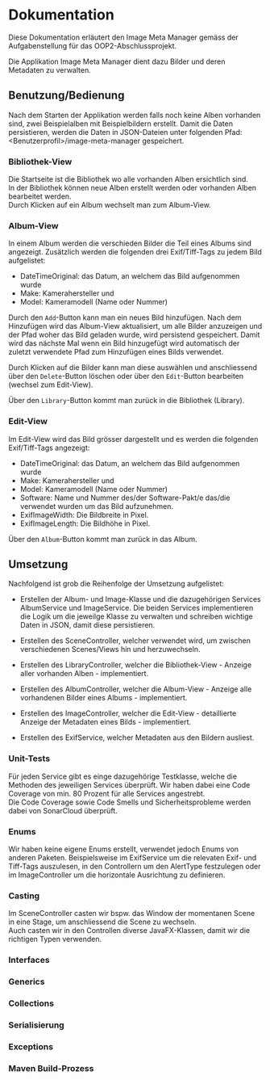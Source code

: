 # Dokumentation
Diese Dokumentation erläutert den Image Meta Manager gemäss der Aufgabenstellung für das OOP2-Abschlussprojekt.

Die Applikation Image Meta Manager dient dazu Bilder und deren Metadaten zu verwalten. 

## Benutzung/Bedienung
Nach dem Starten der Applikation werden falls noch keine Alben vorhanden sind, zwei Beispielalben mit Beispielbildern erstellt.
Damit die Daten persistieren, werden die Daten in JSON-Dateien unter folgenden Pfad: \<Benutzerprofil>/image-meta-manager gespeichert.

### Bibliothek-View
Die Startseite ist die Bibliothek wo alle vorhanden Alben ersichtlich sind.  
In der Bibliothek können neue Alben erstellt werden oder vorhanden Alben bearbeitet werden.  
Durch Klicken auf ein Album wechselt man zum Album-View.

### Album-View
In einem Album werden die verschieden Bilder die Teil eines Albums sind angezeigt.
Zusätzlich werden die folgenden drei Exif/Tiff-Tags zu jedem Bild aufgelistet:
- DateTimeOriginal: das Datum, an welchem das Bild aufgenommen wurde
- Make: Kamerahersteller und
- Model: Kameramodell (Name oder Nummer)

Durch den `Add`-Button kann man ein neues Bild hinzufügen.
Nach dem Hinzufügen wird das Album-View aktualisiert, um alle Bilder anzuzeigen und der Pfad woher das Bild geladen wurde, wird persistend gespeichert. Damit wird das nächste Mal wenn ein Bild hinzugefügt wird automatisch der zuletzt verwendete Pfad zum Hinzufügen eines Bilds verwendet.

Durch Klicken auf die Bilder kann man diese auswählen und anschliessend über den `Delete`-Button löschen oder über den `Edit`-Button bearbeiten (wechsel zum Edit-View).

Über den `Library`-Button kommt man zurück in die Bibliothek (Library).

### Edit-View
Im Edit-View wird das Bild grösser dargestellt und es werden die folgenden Exif/Tiff-Tags angezeigt:
- DateTimeOriginal: das Datum, an welchem das Bild aufgenommen wurde
- Make: Kamerahersteller und
- Model: Kameramodell (Name oder Nummer)
- Software: Name und Nummer des/der Software-Pakt/e das/die verwendet wurden um das Bild aufzunehmen.
- ExifImageWidth: Die Bildbreite in Pixel.
- ExifImageLength: Die Bildhöhe in Pixel.

Über den `Album`-Button kommt man zurück in das Album.

## Umsetzung
Nachfolgend ist grob die Reihenfolge der Umsetzung aufgelistet:
- Erstellen der Album- und Image-Klasse und die dazugehörigen Services AlbumService und ImageService. 
Die beiden Services implementieren die Logik um die jeweilge Klasse zu verwalten und schreiben wichtige Daten in JSON, damit diese persistieren.

- Erstellen des SceneController, welcher verwendet wird, um zwischen verschiedenen Scenes/Views hin und herzuwechseln.

- Erstellen des LibraryController, welcher die Bibliothek-View - Anzeige aller vorhanden Alben - implementiert.

- Erstellen des AlbumController, welcher die Album-View - Anzeige alle vorhandenen Bilder eines Albums - implementiert.

- Erstellen des ImageController, welcher die Edit-View - detaillierte Anzeige der Metadaten eines Bilds - implementiert.

- Erstellen des ExifService, welcher Metadaten aus den Bildern ausliest.

### Unit-Tests
Für jeden Service gibt es einge dazugehörige Testklasse, welche die Methoden des jeweiligen Services überprüft. Wir haben dabei eine Code Coverage von min. 80 Prozent für alle Services angestrebt.  
Die Code Coverage sowie Code Smells und Sicherheitsprobleme werden dabei von SonarCloud überprüft.

### Enums
Wir haben keine eigene Enums erstellt, verwendet jedoch Enums von anderen Paketen. Beispielsweise im ExifService um die relevaten Exif- und Tiff-Tags auszulesen, in den Controllern um den AlertType festzulegen oder im ImageController um die horizontale Ausrichtung zu definieren.

### Casting
Im SceneController casten wir bspw. das Window der momentanen Scene in eine Stage, um anschliessend die Scene zu wechseln.  
Auch casten wir in den Controllen diverse JavaFX-Klassen, damit wir die richtigen Typen verwenden.

### Interfaces

### Generics

### Collections

### Serialisierung

### Exceptions

### Maven Build-Prozess